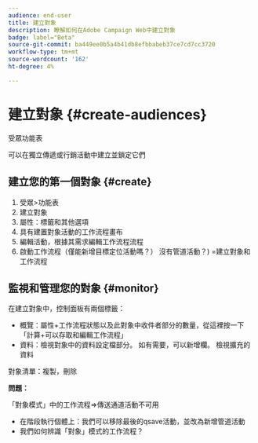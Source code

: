 ```yaml
---
audience: end-user
title: 建立對象
description: 瞭解如何在Adobe Campaign Web中建立對象
badge: label="Beta"
source-git-commit: ba449ee0b5a4b41db8efbbabeb37ce7cd7cc3720
workflow-type: tm+mt
source-wordcount: '162'
ht-degree: 4%

---
```



# 建立對象 {#create-audiences}

受眾功能表

可以在獨立傳遞或行銷活動中建立並鎖定它們

## 建立您的第一個對象 {#create}

1. 受眾>功能表
1. 建立對象
1. 屬性：標籤和其他選項
1. 具有建置對象活動的工作流程畫布
1. 編輯活動，根據其需求編輯工作流程流程
1. 啟動工作流程（僅能新增目標定位活動嗎？） 沒有管道活動？) =建立對象和工作流程

## 監視和管理您的對象 {#monitor}

在建立對象中，控制面板有兩個標籤：
* 概覽：屬性+工作流程狀態以及此對象中收件者部分的數量，從這裡按一下「計算+可以存取和編輯工作流程」
* 資料：檢視對象中的資料設定檔部分。 如有需要，可以新增欄。 檢視擴充的資料

對象清單：複製，刪除

**問題：**

「對象模式」中的工作流程=>傳送通道活動不可用

* 在階段執行個體上：我們可以移除最後的qsave活動，並改為新增管道活動
* 我們如何辨識「對象」模式的工作流程？
